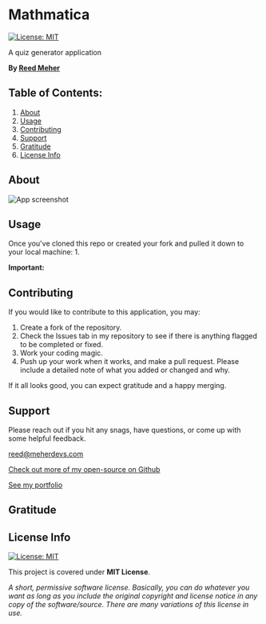 # Mathmatica

[![License: MIT](https://img.shields.io/badge/License-MIT-yellow.svg)](https://opensource.org/licenses/MIT)

A quiz generator application

**By [Reed Meher](https://www.meherdevs.com)**

## Table of Contents:

1. [About](#about)
2. [Usage](#usage)
3. [Contributing](#contributing)
4. [Support](#support)
5. [Gratitude](#gratitude)
6. [License Info](#license-info)

## About



![App screenshot]()
 
## Usage

Once you've cloned this repo or created your fork and pulled it down to your local machine:
1. 

**Important:** 

## Contributing

If you would like to contribute to this application, you may:
1. Create a fork of the repository.
2. Check the Issues tab in my repository to see if there is anything flagged to be completed or fixed.
3. Work your coding magic.
4. Push up your work when it works, and make a pull request. Please include a detailed note of what you added or changed and why.

If it all looks good, you can expect gratitude and a happy merging.

## Support

Please reach out if you hit any snags, have questions, or come up with some helpful feedback.  

<reed@meherdevs.com> 

[Check out more of my open-source on Github](https://github.com/Archonology)

[See my portfolio](https://www.meherdevs.com)

## Gratitude


    
## License Info

[![License: MIT](https://img.shields.io/badge/License-MIT-yellow.svg)](https://opensource.org/licenses/MIT)

This project is covered under **MIT License**.

*A short, permissive software license. Basically, you can do whatever you want as long as you include the original copyright and license notice in any copy of the software/source.  There are many variations of this license in use.* 

